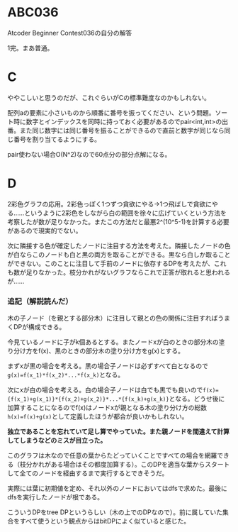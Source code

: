 # ABC036
Atcoder Beginner Contest036の自分の解答

1完。まあ普通。

# C
ややこしいと思うのだが、これぐらいがCの標準難度なのかもしれない。

配列aの要素に小さいものから順番に番号を振ってください、という問題。ソート時に数字とインデックスを同時に持っておく必要があるのでpair\<int,int\>の出番。また同じ数字には同じ番号を振ることができるので直前と数字が同じなら同じ番号を割り当てるようにする。

pair使わない場合O(N^2)なので60点分の部分点解になる。

# D
2彩色グラフの応用。2彩色っぽく1つずつ貪欲にやる→1つ飛ばしで貪欲にやる……というように2彩色をしながら白の範囲を徐々に広げていくという方法を考察したが数が足りなかった。またこの方法だと最悪2^(10^5-1)を計算する必要があるので現実的でない。

次に隣接する色が確定したノードに注目する方法を考えた。隣接したノードの色が白ならこのノードも白と黒の両方を取ることができる。黒なら白しか取ることができない。このことに注目して手前のノードに依存するDPを考えたが、これも数が足りなかった。枝分かれがないグラフならこれで正答が取れると思われるが……

### 追記（解説読んだ）
木の子ノード（を親とする部分木）に注目して親との色の関係に注目すればうまくDPが構成できる。

今見ているノードに子がk個あるとする。またノードxが白のときの部分木の塗り分け方をf(x)、黒のときの部分木の塗り分け方をg(x)とする。

まずxが黒の場合を考える。黒の場合子ノードは必ずすべて白となるので`g(x)=f(x_1)*f(x_2)*...*f(x_k)`となる。

次にxが白の場合を考える。白の場合子ノードは白でも黒でも良いので`f(x)={f(x_1)+g(x_1)}*{f(x_2)+g(x_2)}*...*{f(x_k)+g(x_k)}`となる。どうせ後に加算することになるのでf(x)はノードxが親となる木の塗り分け方の総数`h(x)=f(x)+g(x)`として定義したほうが都合が良いかもしれない。

**独立であることを忘れていて足し算でやっていた。また親ノードを間違えて計算してしまうなどのミスが目立った。**

このグラフは木なので任意の葉からたどっていくことですべての場合を網羅できる（枝分かれがある場合はその都度加算する）。このDPを適当な葉からスタートして全てのノードを経由するまで実行するとできそうだ。

実際には葉に初期値を定め、それ以外のノードにおいてはdfsで求めた。最後にdfsを実行したノードが根である。

こういうDPをtree DPというらしい（木の上でのDPなので）。前に属していた集合をすべて使うという観点からはbitDPによく似ていると感じた。
